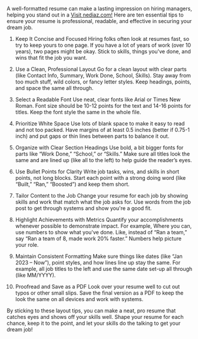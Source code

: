 A well-formatted resume can make a lasting impression on hiring managers, helping you stand out in a <a href="https://nediaz.com/blog/top-10-resume-formatting-tips-to-land-your-dream-job">Visit nediaz.com!</a> Here are ten essential tips to ensure your resume is professional, readable, and effective in securing your dream job.
1. Keep It Concise and Focused
Hiring folks often look at resumes fast, so try to keep yours to one page. If you have a lot of years of work (over 10 years), two pages might be okay. Stick to skills, things you've done, and wins that fit the job you want.
2. Use a Clean, Professional Layout
Go for a clean layout with clear parts (like Contact Info, Summary, Work Done, School, Skills). Stay away from too much stuff, wild colors, or fancy letter styles. Keep headings, points, and space the same all through.
3. Select a Readable Font
Use neat, clear fonts like Arial or Times New Roman. Font size should be 10-12 points for the text and 14-16 points for titles. Keep the font style the same in the whole file.
4. Prioritize White Space
Use lots of blank space to make it easy to read and not too packed. Have margins of at least 0.5 inches (better if 0.75-1 inch) and put gaps or thin lines between parts to balance it out.
5. Organize with Clear Section Headings
Use bold, a bit bigger fonts for parts like “Work Done,” “School,” or “Skills.” Make sure all titles look the same and are lined up (like all to the left) to help guide the reader’s eyes.
6. Use Bullet Points for Clarity
Write job tasks, wins, and skills in short points, not long blocks. Start each point with a strong doing word (like “Built,” “Ran,” “Boosted”) and keep them short.

7. Tailor Content to the Job
Change your resume for each job by showing skills and work that match what the job asks for. Use words from the job post to get through systems and show you're a good fit.
8. Highlight Achievements with Metrics
Quantify your accomplishments whenever possible to demonstrate impact. For example, Where you can, use numbers to show what you've done. Like, instead of “Ran a team,” say “Ran a team of 8, made work 20% faster.” Numbers help picture your role.

9. Maintain Consistent Formatting
Make sure things like dates (like “Jan 2023 – Now”), point styles, and how lines line up stay the same. For example, all job titles to the left and use the same date set-up all through (like MM/YYYY).
10. Proofread and Save as a PDF
Look over your resume well to cut out typos or other small slips. Save the final version as a PDF to keep the look the same on all devices and work with systems.

By sticking to these layout tips, you can make a neat, pro resume that catches eyes and shows off your skills well. Shape your resume for each chance, keep it to the point, and let your skills do the talking to get your dream job!


